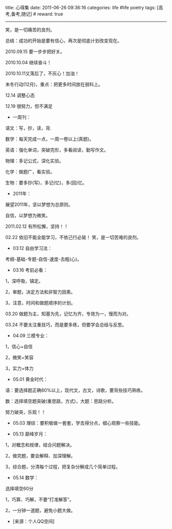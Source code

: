 title: 心得集
date: 2011-06-26 09:36:16
categories: life #life poetry
tags: [高考,备考,随记]  # <!--more-->
reward: true

---

笑，是一切痛苦的良剂。

总结：成功的开始是要有信心，再次是彻底计划改变现在。

<!--more-->

2010.09.15 要一步步把好关。

2010.10.04 继续奋斗！

2010.10.11又落后了，不灰心！加油！

末冬行动(12月)，重点：把更多时间放在弱科上。

12.14 调整心态

12.19 很努力，但不满足

* 一周刊：

语文：写，抄，读，背.

数学：每天完成一点，一周一卷以上(真题)。

英语：强化单词，突破完形，多看阅读，勤写作文。

物理：多记公式，深化实验。

化学：做题广，看实验。

生物：要多抄(写)，多记(忆)，多(回)忆。

* 2011年：

展望2011年，坚以梦想为总原则。

自信，以梦想为微笑。

2011.02.12 有所松懈，坚持！！

02.22 依旧不能全能学习，不依己行必毙！
笑，是一切苦难的良剂。

* 03.12 自由学习法：

考纲-基础-专题-自信-速度-去粗(心)。

* 03.16 考前必看：

1，深呼吸，镇定。

2，审题，决定方法和非智力因素。

3，注意，时间和做题顺序的计划。

03.20 做题为主，知基为先，记忆为齐，专效为一，慢而为对。

03.24 不要太注重技巧，而是要多练，但要学会总结与反思。

* 04.09 三模专业：

1，信心+自信

2，微笑+笑容

3，实力+体力

* 05.01 黄金时代：

语：要选择题正确80%以上，现代文，古文，诗歌，要背些技巧熟练。

数：选择填空题突破(重思路，方式)，大题：思路分析。

努力破突，乐观！！

* 05.03 理综：要积极做一套套，学去得分点，细心观察一些技能。

* 05.13 巅峰岁月：

1，对概念和规律，结合问题解决。

2，做完题，要会解释、加深理解。

3，综合题，分清每个过程，把复杂分解成几个简单过程。


* 05.14 数学：

选择填空60分

1，巧算、巧解，不要“打准解答”。

2，一分钟一道题，避免小题大做。


- [来源：个人QQ空间]
